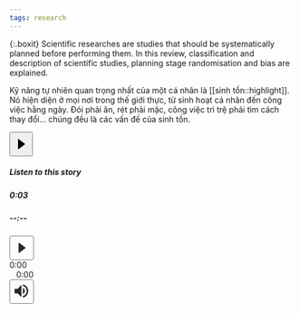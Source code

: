 ```yaml
---
tags: research
---
```

{:.boxit}
Scientific researches are studies that should be systematically planned before performing them. In this review, classification and description of scientific studies, planning stage randomisation and bias are explained.

Kỹ năng tự nhiên quan trọng nhất của một cá nhân là [[sinh tồn::highlight]]. Nó hiện diện ở mọi nơi trong thế giới thực, từ sinh hoạt cá nhân đến công việc hằng ngày. Đói phải ăn, rét phải mặc, công việc trì trệ phải tìm cách thay đổi... chúng đều là các vấn đề của sinh tồn. 

<div class="a b c"><div class="d e f g h i j k"></div><script>document.domain = document.domain;</script><script>window.PARSELY = window.PARSELY || {autotrack: false}</script><article class="meteredContent"><section class="fe ff fg fh ai fi do r"><div class="fj r"><div class="fk n p"><audio id="audio-player"><source src="https://cdn-audio-1.medium.com/9/b/6/9b6787c9dc5f/m4a/96.m4a"></audio><div class="n o am"><div class="fl r"><button class="fm fn fo fp do fq fr fs eh q ft fu bh fv fw fx" style="height: 43px;" ><svg width="25" height="25"><path d="M7 4v17.03a.5.5 0 0 0 .8.4l11.1-8.1a1 1 0 0 0 0-1.62L7.8 3.6A.5.5 0 0 0 7 4z"></path></svg></button></div><div class="n fy am"><h5 class="ar cl fz at eh">Listen to this story</h5><div class="n o"><div class="gj gk r gl"><h5 class="ar cl fz at aw">0:03</h5></div><div class="n ga o gb gc dg gd" id="audio-player-progress-bar"><div class="ge ei gf fc gg gh gi dg dh"></div></div><div class="gm gk r gn"><h5 class="ar cl fz at aw">--:--</h5></div></div></div></div></div></div></section><span class="r"></span></article></div>

<div class="audio green-audio-player">
    <div class="loading">
      <div class="spinner"></div>
    </div>
    <div class="play-pause-btn">  
<svg xmlns="http://www.w3.org/2000/svg" width="43" height="43" viewBox="0 0 25 25" style="padding: 8px; margin-right: 16px; border-color: rgba(117, 117, 117, 1); background: 0; border-radius: 4px; text-decoration: none; display: inline-block; border-style: solid; border-width: 1px; color: rgba(41, 41, 41, 1); box-sizing: border-box; appearance: button; cursor: default; box-sizing: border-box; border-image: initial; ">
<path fill="#292929" fill-rule="evenodd" d="M7 4v17.03a.5.5 0 0 0 .8.4l11.1-8.1a1 1 0 0 0 0-1.62L7.8 3.6A.5.5 0 0 0 7 4z" class="play-pause-icon" id="playPause"></path>
</svg>
    </div>
    <div class="controls">
      <span class="current-time" style="width: 28px; margin-right: 12px; ">0:00</span>
      <div class="slider" data-direction="horizontal">
        <div class="progress">
          <div class="pin" id="progress-pin" data-method="rewind"></div>
        </div>
      </div>
      <span class="total-time"style="width: 28px; margin-left: 12px;" >0:00</span>
    </div>
    <div class="volume">
      <div class="volume-btn">
<svg xmlns="http://www.w3.org/2000/svg" width="43" height="43" viewBox="0 0 25 25" style="padding: 8px; margin-right: 16px; border-color: rgba(117, 117, 117, 1); background: 0; border-radius: 4px; text-decoration: none; display: inline-block; border-style: solid; border-width: 1px; color: rgba(41, 41, 41, 1); box-sizing: border-box; appearance: button; cursor: default; box-sizing: border-box; border-image: initial; ">
<path fill="#292929" fill-rule="evenodd" d="M14.667 0v2.747c3.853 1.146 6.666 4.72 6.666 8.946 0 4.227-2.813 7.787-6.666 8.934v2.76C20 22.173 24 17.4 24 11.693 24 5.987 20 1.213 14.667 0zM18 11.693c0-2.36-1.333-4.386-3.333-5.373v10.707c2-.947 3.333-2.987 3.333-5.334zm-18-4v8h5.333L12 22.36V1.027L5.333 7.693H0z" id="speaker"/>
        </svg>
      </div>
      <div class="volume-controls hidden">
        <div class="slider" data-direction="vertical">
          <div class="progress">
            <div class="pin" id="volume-pin" data-method="changeVolume"></div>
          </div>
        </div>
      </div>
    </div>
    <audio crossorigin>
      <source src="https://s3-us-west-2.amazonaws.com/s.cdpn.io/355309/Swing_Jazz_Drum.mp3" type="audio/mpeg">
    </audio>
  </div>
